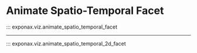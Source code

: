 # Animate Spatio-Temporal Facet

::: exponax.viz.animate_spatio_temporal_facet

---

::: exponax.viz.animate_spatio_temporal_2d_facet